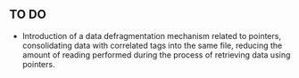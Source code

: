 ## TO DO

- Introduction of a data defragmentation mechanism related to pointers, consolidating data with correlated tags into the same file, reducing the amount of reading performed during the process of retrieving data using pointers.
